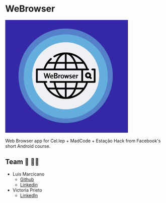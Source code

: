 # WeBrowser
![AltText](https://github.com/VicPrieto/WeBrowser/blob/master/app/src/main/res/drawable-v24/webrowse.png)

Web Browser app for Cel.lep + MadCode + Estação Hack from Facebook's short Android course.

## Team :adult: :curly_haired_man:
- Luis Marcicano
  - [Github](https://github.com/luizmarcicano)
  - [Linkedin](https://www.linkedin.com/in/luiz-guilherme-lima-marcicano-2889a2170/)
- Victoria Prieto
  - [LinkedIn](https://www.linkedin.com/in/vict%C3%B3ria-gamarano-prieto-32935a161/)
